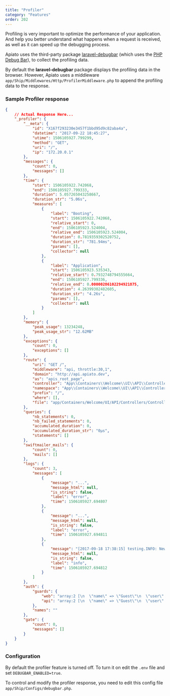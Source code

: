 ```yaml
---
title: "Profiler"
category: "Features"
order: 202
---
```


Profiling is very important to optimize the performance of your application. And help you better understand what happens when a request is received, as well as it can speed up the debugging process.

Apiato uses the third-party package [laravel-debugbar](https://github.com/barryvdh/laravel-debugbar) (which uses the [PHP Debug Bar](http://phpdebugbar.com/)), to collect the profiling data. 

By default the **laravel-debugbar** package displays the profiling data in the browser. 
However, Apiato uses a middleware `app/Ship/Middlewares/Http/ProfilerMiddleware.php` to append the profiling data to the response.


### Sample Profiler response

```json
{
    // Actual Response Here... 
    "_profiler": {
        "__meta": {
            "id": "X167f293230e3457f1bbd95d9c82aba4a",
            "datetime": "2017-09-22 18:45:27",
            "utime": 1506105927.799299,
            "method": "GET",
            "uri": "/",
            "ip": "172.20.0.1"
        },
        "messages": {
            "count": 0,
            "messages": []
        },
        "time": {
            "start": 1506105922.742068,
            "end": 1506105927.799333,
            "duration": 5.057265043258667,
            "duration_str": "5.06s",
            "measures": [
                {
                    "label": "Booting",
                    "start": 1506105922.742068,
                    "relative_start": 0,
                    "end": 1506105923.524004,
                    "relative_end": 1506105923.524004,
                    "duration": 0.7819359302520752,
                    "duration_str": "781.94ms",
                    "params": [],
                    "collector": null
                },
                {
                    "label": "Application",
                    "start": 1506105923.535343,
                    "relative_start": 0.7932748794555664,
                    "end": 1506105927.799336,
                    "relative_end": 0.00000286102294921875,
                    "duration": 4.26399302482605,
                    "duration_str": "4.26s",
                    "params": [],
                    "collector": null
                }
            ]
        },
        "memory": {
            "peak_usage": 13234248,
            "peak_usage_str": "12.62MB"
        },
        "exceptions": {
            "count": 0,
            "exceptions": []
        },
        "route": {
            "uri": "GET /",
            "middleware": "api, throttle:30,1",
            "domain": "http://api.apiato.dev",
            "as": "apis_root_page",
            "controller": "App\\Containers\\Welcome\\UI\\API\\Controllers\\Controller@apiRoot",
            "namespace": "App\\Containers\\Welcome\\UI\\API\\Controllers",
            "prefix": "/",
            "where": [],
            "file": "app/Containers/Welcome/UI/API/Controllers/Controller.php:20-25"
        },
        "queries": {
            "nb_statements": 0,
            "nb_failed_statements": 0,
            "accumulated_duration": 0,
            "accumulated_duration_str": "0μs",
            "statements": []
        },
        "swiftmailer_mails": {
            "count": 0,
            "mails": []
        },
        "logs": {
            "count": 3,
            "messages": [
                {
                    "message": "...",
                    "message_html": null,
                    "is_string": false,
                    "label": "error",
                    "time": 1506105927.694807
                },
                {
                    "message": "...",
                    "message_html": null,
                    "is_string": false,
                    "label": "error",
                    "time": 1506105927.694811
                },
                {
                    "message": "[2017-09-18 17:38:15] testing.INFO: New User registration. ID = 970ylqvaogmxnbdr | Email = apiato@mail.dev.      Thank you for signing up.\n</div>\n</body>\n</html>\n  \n",
                    "message_html": null,
                    "is_string": false,
                    "label": "info",
                    "time": 1506105927.694812
                }
            ]
        },
        "auth": {
            "guards": {
                "web": "array:2 [\n  \"name\" => \"Guest\"\n  \"user\" => array:1 [\n    \"guest\" => true\n  ]\n]",
                "api": "array:2 [\n  \"name\" => \"Guest\"\n  \"user\" => array:1 [\n    \"guest\" => true\n  ]\n]"
            },
            "names": ""
        },
        "gate": {
            "count": 0,
            "messages": []
        }
    }
}
```


### Configuration

By default the profiler feature is turned off. To turn it on edit the `.env` file and set `DEBUGBAR_ENABLED=true`.

To control and modify the profiler response, you need to edit this config file `app/Ship/Configs/debugbar.php`. 
